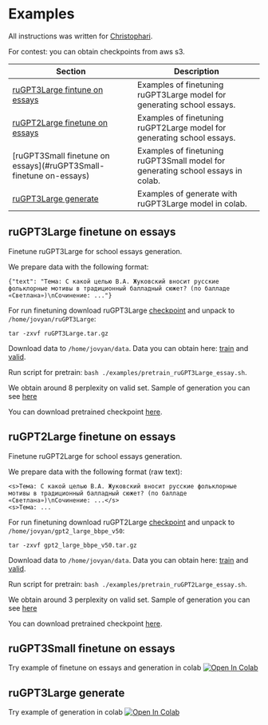 # Examples
All instructions was written for [Christophari](https://sbercloud.ru/ru/christofari).

For contest: you can obtain checkpoints from aws s3.

| Section                    | Description                                                                                                                                                |
|----------------------------|------------------------------------------------------------------------------------------------------------------------------------------
| [ruGPT3Large fintune on essays](#ruGPT3Large-finetune-on-essays) | Examples of finetuning ruGPT3Large model for generating school essays. |
| [ruGPT2Large finetune on essays](#ruGPT2Large-finetune-on-essays) | Examples of finetuning ruGPT2Large model for generating school essays. |
| [ruGPT3Small finetune on essays](#ruGPT3Small-finetune on-essays) | Examples of finetuning ruGPT3Small model for generating school essays in colab. |
| [ruGPT3Large generate](#ruGPT3Large-generate) | Examples of generate with ruGPT3Large model in colab. |


## ruGPT3Large finetune on essays
Finetune ruGPT3Large for school essays generation.

We prepare data with the following format:

```
{"text": "Тема: С какой целью В.А. Жуковский вносит русские фольклорные мотивы в традиционный балладный сюжет? (по балладе «Светлана»)\nСочинение: ..."}
```

For run finetuning download ruGPT3Large [checkpoint](https://drive.google.com/file/d/12JkbnzSoQwJqanVP-zoLNnFX3e4HHyvY/view?usp=sharing) and unpack to `/home/jovyan/ruGPT3Large`:

```
tar -zxvf ruGPT3Large.tar.gz
```

Download data to `/home/jovyan/data`. Data you can obtain here: [train](https://drive.google.com/file/d/1XEJWoVsZhDwrKy801y9K6iljDJdM0_zs/view?usp=sharing) and [valid](https://drive.google.com/file/d/1s5b7WvyCBB9nPprEXPgs45ljqhb8dQsn/view?usp=sharing).

Run script for pretrain: `bash ./examples/pretrain_ruGPT3Large_essay.sh`.

We obtain around 8 perplexity on valid set. Sample of generation you can see [here](pretrain_ruGPT3Large_essay_sample.txt)

You can download pretrained checkpoint [here](https://drive.google.com/file/d/13ezv9NpquKCB5TAgKC0jRRfxUKjzc7Mp/view?usp=sharing).

## ruGPT2Large finetune on essays

Finetune ruGPT2Large for school essays generation.

We prepare data with the following format (raw text):

```
<s>Тема: С какой целью В.А. Жуковский вносит русские фольклорные мотивы в традиционный балладный сюжет? (по балладе «Светлана»)\nСочинение: ...</s>
<s>Тема: ...
```

For run finetuning download ruGPT2Large [checkpoint](https://drive.google.com/file/d/1r65MwU0arie8NggxpSmc_3Ja5ldRNS70/view?usp=sharing) and unpack to `/home/jovyan/gpt2_large_bbpe_v50`:

```
tar -zxvf gpt2_large_bbpe_v50.tar.gz
```

Download data to `/home/jovyan/data`. Data you can obtain here: [train](https://drive.google.com/file/d/1CBXZjcNcqGdiyChzSlffVqIaeCp-7486/view?usp=sharing) and [valid](https://drive.google.com/file/d/1MhmPhj-VKCTmCWXf6WfR3Czuw3V7QMB9/view?usp=sharing).

Run script for pretrain: `bash ./examples/pretrain_ruGPT2Large_essay.sh`.

We obtain around 3 perplexity on valid set. Sample of generation you can see [here](./pretrain_ruGPT2Large_essay_sample.txt)

You can download pretrained checkpoint [here](https://drive.google.com/file/d/1AtK_2a-gx7-BBy8oBDlDSbbc0Z8JFCoa/view?usp=sharing).

## ruGPT3Small finetune on essays
Try example of finetune on essays and generation in colab [![Open In Colab](https://colab.research.google.com/assets/colab-badge.svg)](https://colab.research.google.com/github/sberbank-ai/ru-gpts/blob/master/examples/Finetune_ruGPT3Small.ipynb)

## ruGPT3Large generate
Try example of generation in colab [![Open In Colab](https://colab.research.google.com/assets/colab-badge.svg)](https://colab.research.google.com/github/sberbank-ai/ru-gpts/blob/master/examples/ruGPT3_generation_example.ipynb)
